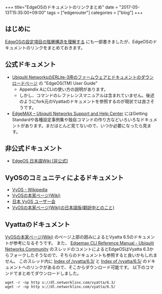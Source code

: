 +++
title="EdgeOSのドキュメントのリンクまとめ"
date = "2017-05-13T15:35:00+09:00"
tags = ["edgerouter"]
categories = ["blog"]
+++


## はじめに

[EdgeOSの設定項目の階層構造を理解する](/blog/2017/05/13/understanding-edge-os-config-hierarchy-structure/) にも一部書きましたが、EdgeOSのドキュメントのリンクをまとめておきます。

## 公式ドキュメント

* [Ubiquiti NetworksのERLite-3用のファームウェアとドキュメントのダウンロードページ](https://www.ubnt.com/download/edgemax/edgerouter-lite/erlite3) の "EdgeOS(TM) User Guide"
    - Appendix AにCLIの使い方の説明があります。
    - しかし、コマンドのレファレンスマニュアルは含まれていません。後述のようにfork元のVyattaのドキュメントを参照するのが現状では良さそうです。
* [EdgeMAX – Ubiquiti Networks Support and Help Center](https://help.ubnt.com/hc/en-us/categories/200321064-EdgeMAX) にはGetting Standardや各種設定事例集や独自コマンドの作り方などいろいろなドキュメントがあります。まだほとんど見てないので、いつか必要になったら見ます。

## 非公式ドキュメント

* [EdgeOS 日本語Wiki [非公式]](http://edge-os.net/wiki/view/%E3%83%A1%E3%82%A4%E3%83%B3%E3%83%9A%E3%83%BC%E3%82%B8)

## VyOSのコミュニティによるドキュメント

* [VyOS - Wikipedia](https://ja.wikipedia.org/wiki/VyOS)
* [VyOSの本家ページ(Wiki)](https://wiki.vyos.net/wiki/Main_Page)
* [日本 VyOS ユーザー会](http://www.vyos-users.jp/)
* [VyOSの本家ページ(Wiki)の日本語版(翻訳中とのこと)](http://wiki.vyos-users.jp/%E3%83%A1%E3%82%A4%E3%83%B3%E3%83%9A%E3%83%BC%E3%82%B8)

## Vyattaのドキュメント

[VyOSの本家ページ(Wiki)](https://wiki.vyos.net/wiki/Main_Page) のページ上部の囲みによるとVyatta 6.5のドキュメントが参考になるそうです。
また、
[Edgemax CLI Reference Manual - Ubiquiti Networks Community](https://community.ubnt.com/t5/EdgeMAX/Edgemax-CLI-Reference-Manual/td-p/1628869)
のスレッドのコメントによるとEdgeOSはVyatta 6.3からフォークしたそうなので、そちらのドキュメントも参照すると良いかもしれません。
このスレッド内に [Index of /vyatta/6.3/](https://dl.networklinx.com/vyatta/6.3/) と [Index of /vyatta/6.5/](https://dl.networklinx.com/vyatta/6.5/) のドキュメントへのリンクがあるので、そこからダウンロード可能です。
以下のコマンドでまとめてダウンロードしました。

```console
wget -r -np http s://dl.networklinx.com/vyatta/6.3/
wget -r -np http s://dl.networklinx.com/vyatta/6.5/
